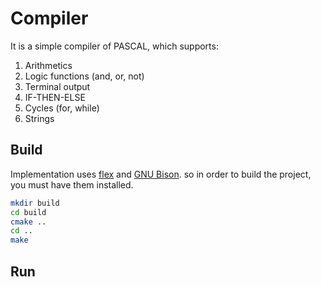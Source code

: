 # Compiler

It is a simple compiler of PASCAL, which supports:
1. Arithmetics
2. Logic functions (and, or, not)
3. Terminal output
4. IF-THEN-ELSE
5. Cycles (for, while)
6. Strings

## Build
Implementation uses [flex](https://github.com/westes/flex) and [GNU Bison](https://www.gnu.org/software/bison/). so in order to build the project, you must have them installed.

```bash
mkdir build
cd build
cmake ..
cd ..
make
```

## Run
